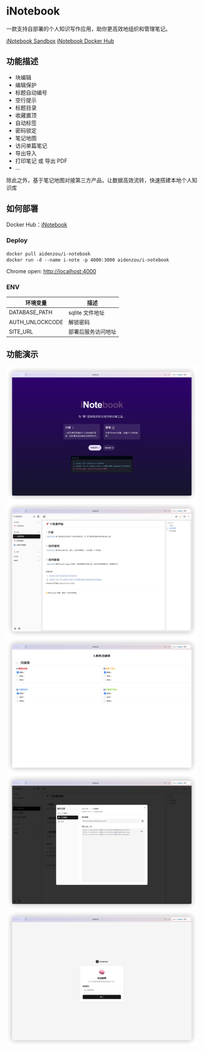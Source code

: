 # iNotebook

一款支持自部署的个人知识写作应用，助你更高效地组织和管理笔记。

[iNotebook Sandbox](https://inotebook-sandbox.vercel.app)
[iNotebook Docker Hub](https://hub.docker.com/r/aidenzou/i-notebook)

## 功能描述

- 块编辑
- 编辑保护
- 标题自动编号
- 空行提示
- 标题目录
- 收藏置顶
- 自动标签
- 密码锁定
- 笔记地图
- 访问单篇笔记
- 导出导入
- 打印笔记 或 导出 PDF
- ...

除此之外，基于笔记地图对接第三方产品，让数据高效流转，快速搭建本地个人知识库

## 如何部署

Docker Hub：[iNotebook](https://hub.docker.com/r/aidenzou/i-notebook)

### Deploy

```shell
docker pull aidenzou/i-notebook
docker run -d --name i-note -p 4000:3000 aidenzou/i-notebook
```

Chrome open: [http://localhost:4000⁠](http://localhost:4000⁠)

### ENV

| 环境变量 | 描述 |
| ---- | ---- |
| DATABASE_PATH | sqlite 文件地址 |
| AUTH_UNLOCKCODE | 解锁密码 |
| SITE_URL | 部署后服务访问地址 |

## 功能演示

![iNotebook](public/1.png)
![iNotebook](public/2.png)
![iNotebook](public/3.png)
![iNotebook](public/11.png)
![iNotebook](public/12.png)
